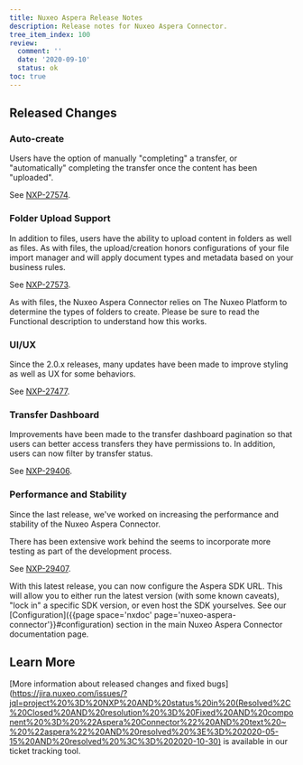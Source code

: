 ```yaml
---
title: Nuxeo Aspera Release Notes
description: Release notes for Nuxeo Aspera Connector.
tree_item_index: 100
review:
  comment: ''
  date: '2020-09-10'
  status: ok
toc: true
---
```


## Released Changes

### Auto-create

Users have the option of manually "completing" a transfer, or "automatically" completing the transfer once the content has been "uploaded".

See [NXP-27574](https://jira.nuxeo.com/browse/NXP-27574).

### Folder Upload Support

In addition to files, users have the ability to upload content in folders as well as files. As with files, the upload/creation honors configurations of your file import manager and will apply document types and metadata based on your business rules.

See [NXP-27573](https://jira.nuxeo.com/browse/NXP-27573).

As with files, the Nuxeo Aspera Connector relies on The Nuxeo Platform to determine the types of folders to create. Please be sure to read the Functional description to understand how this works.

### UI/UX

Since the 2.0.x releases, many updates have been made to improve styling as well as UX for some behaviors.

See [NXP-27477](https://jira.nuxeo.com/browse/NXP-27477).

### Transfer Dashboard

Improvements have been made to the transfer dashboard pagination so that users can better access transfers they have permissions to. In addition, users can now filter by transfer status.

See [NXP-29406](https://jira.nuxeo.com/browse/NXP-29406).

### Performance and Stability

Since the last release, we've worked on increasing the performance and stability of the Nuxeo Aspera Connector.

There has been extensive work behind the seems to incorporate more testing as part of the development process.

See [NXP-29407](https://jira.nuxeo.com/browse/NXP-29407).

With this latest release, you can now configure the Aspera SDK URL. This will allow you to either run the latest version (with some known caveats), "lock in" a specific SDK version, or even host the SDK yourselves. See our [Configuration]({{page space='nxdoc' page='nuxeo-aspera-connector'}}#configuration) section in the main Nuxeo Aspera Connector documentation page.

## Learn More

[More information about released changes and fixed bugs](https://jira.nuxeo.com/issues/?jql=project%20%3D%20NXP%20AND%20status%20in%20(Resolved%2C%20Closed%20AND%20resolution%20%3D%20Fixed%20AND%20component%20%3D%20%22Aspera%20Connector%22%20AND%20text%20~%20%22aspera%22%20AND%20resolved%20%3E%3D%202020-05-15%20AND%20resolved%20%3C%3D%202020-10-30) is available in our ticket tracking tool.
